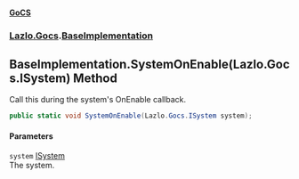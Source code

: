 #### [GoCS](./index.md 'index')
### [Lazlo.Gocs](./Lazlo-Gocs.md 'Lazlo.Gocs').[BaseImplementation](./Lazlo-Gocs-BaseImplementation.md 'Lazlo.Gocs.BaseImplementation')
## BaseImplementation.SystemOnEnable(Lazlo.Gocs.ISystem) Method
Call this during the system's OnEnable callback.  
```C#
public static void SystemOnEnable(Lazlo.Gocs.ISystem system);
```
#### Parameters
<a name='Lazlo-Gocs-BaseImplementation-SystemOnEnable(Lazlo-Gocs-ISystem)-system'></a>
`system` [ISystem](./Lazlo-Gocs-ISystem.md 'Lazlo.Gocs.ISystem')  
The system.  
  
